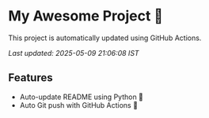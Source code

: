 # My Awesome Project 🚀

This project is automatically updated using GitHub Actions.

_Last updated: 2025-05-09 21:06:08 IST_

## Features
- Auto-update README using Python 🐍
- Auto Git push with GitHub Actions 🤖
